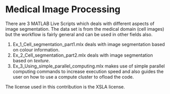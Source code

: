 # Medical Image Processing 

There are 3 MATLAB Live Scripts which deals with different aspects of image segmentation. The data set is from the medical domain (cell images) but the workflow is fairly general and can be used in other fields also.
 
1. Ex\_1\_Cell\_segmentation\_part1.mlx deals with image segmentation based on colour information.
2. Ex\_2\_Cell\_segmentation\_part2.mlx deals with image segmentation based on *texture*.
3. Ex\_3\_Using\_simple\_parallel\_computing.mlx makes use of simple parallel computing commands to increase execution speed and also guides the user on how to use a compute cluster to ofload the code.

The license used in this contribution is the XSLA license.